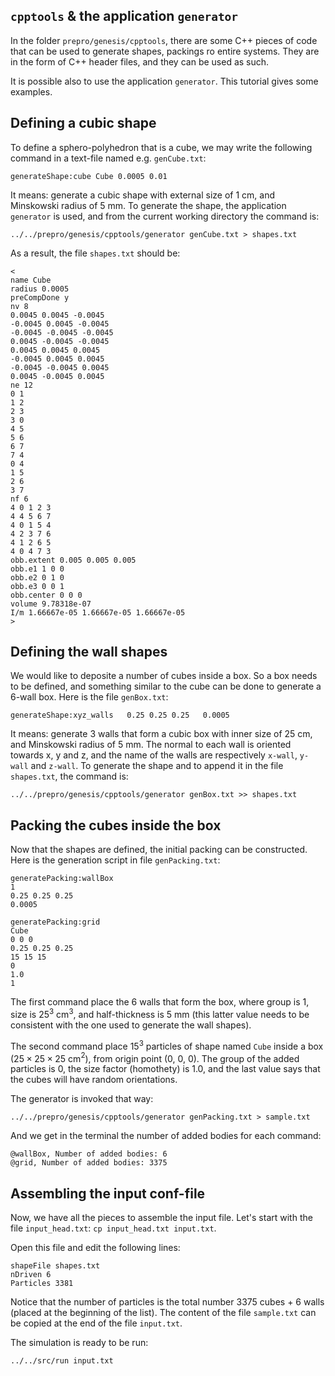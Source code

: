## `cpptools` & the application `generator`

In the folder `prepro/genesis/cpptools`, there are some C++ pieces of code that can be used to generate shapes, packings ro entire systems. They are in the form of C++ header files, and they can be used as such.

It is possible also to use the application `generator`. This tutorial gives some examples.

## Defining a cubic shape

To define a sphero-polyhedron that is a cube, we may write the following command in a text-file named e.g. `genCube.txt`:

```
generateShape:cube Cube 0.0005 0.01
```

It means: generate a cubic shape with external size of 1 cm, and Minskowski radius of 5 mm. To generate the shape, the application `generator` is used, and from the current working directory the command is:

```
../../prepro/genesis/cpptools/generator genCube.txt > shapes.txt
```

As a result, the file `shapes.txt` should be:

```
<
name Cube
radius 0.0005
preCompDone y
nv 8
0.0045 0.0045 -0.0045
-0.0045 0.0045 -0.0045
-0.0045 -0.0045 -0.0045
0.0045 -0.0045 -0.0045
0.0045 0.0045 0.0045
-0.0045 0.0045 0.0045
-0.0045 -0.0045 0.0045
0.0045 -0.0045 0.0045
ne 12
0 1
1 2
2 3
3 0
4 5
5 6
6 7
7 4
0 4
1 5
2 6
3 7
nf 6
4 0 1 2 3
4 4 5 6 7
4 0 1 5 4
4 2 3 7 6
4 1 2 6 5
4 0 4 7 3
obb.extent 0.005 0.005 0.005
obb.e1 1 0 0
obb.e2 0 1 0
obb.e3 0 0 1
obb.center 0 0 0
volume 9.78318e-07
I/m 1.66667e-05 1.66667e-05 1.66667e-05
>
```

## Defining the wall shapes

We would like to deposite a number of cubes inside a box. So a box needs to be defined, and something similar to the cube can be done to generate a 6-wall box. Here is the file `genBox.txt`:

```
generateShape:xyz_walls   0.25 0.25 0.25   0.0005
``` 


It means: generate 3 walls that form a cubic box with inner size of 25 cm, and Minskowski radius of 5 mm. The normal to each wall is oriented towards x, y and z, and the name of the walls are respectively `x-wall`, `y-wall` and `z-wall`.  To generate the shape and to append it in the file `shapes.txt`, the command is:

```
../../prepro/genesis/cpptools/generator genBox.txt >> shapes.txt
```

## Packing the cubes inside the box

Now that the shapes are defined, the initial packing can be constructed. Here is the generation script in file `genPacking.txt`:

```
generatePacking:wallBox
1
0.25 0.25 0.25
0.0005

generatePacking:grid
Cube
0 0 0
0.25 0.25 0.25
15 15 15
0
1.0
1
```

The first command place the 6 walls that form the box, where group is 1, size is $25^3$ cm$^3$, and half-thickness is 5 mm (this latter value needs to be consistent with the one used to generate the wall shapes).

The second command place $15^3$ particles of shape named `Cube` inside a box ($25\times25\times25$ cm$^2$), from origin point (0, 0, 0). The group of the added particles is 0, the size factor (homothety) is 1.0, and the last value says that the cubes will have random orientations.

The generator is invoked that way:

```
../../prepro/genesis/cpptools/generator genPacking.txt > sample.txt
```

And we get in the terminal the number of added bodies for each command:

```
@wallBox, Number of added bodies: 6
@grid, Number of added bodies: 3375
```

## Assembling the input conf-file

Now, we have all the pieces to assemble the input file. Let's start with the file `input_head.txt`: `cp input_head.txt input.txt`.

Open this file and edit the following lines:

```
shapeFile shapes.txt
nDriven 6
Particles 3381
```

Notice that the number of particles is the total number 3375 cubes + 6 walls (placed at the beginning of the list).
The content of the file `sample.txt` can be copied at the end of the file `input.txt`.

The simulation is ready to be run:

```
../../src/run input.txt
```